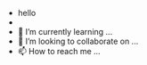 - hello
- 
- 🌱 I’m currently learning ...
- 💞️ I’m looking to collaborate on ...
- 📫 How to reach me ...

<!---
Nickovania/Nickovania is a ✨ special ✨ repository because its `README.md` (this file) appears on your GitHub profile.
You can click the Preview link to take a look at your changes.
--->
